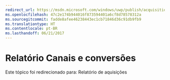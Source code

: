 ```yaml
---
redirect_url: https://msdn.microsoft.com/windows/uwp/publish/acquisitions-report
ms.openlocfilehash: 47c2e174b944016f873594401a6cf8d78578312a
ms.sourcegitcommit: fadde8afee46238443ec1cb71846d36c91db9fb9
ms.translationtype: HT
ms.contentlocale: pt-BR
ms.lasthandoff: 06/21/2017
---
```

# <a name="channels-and-conversions-report"></a>Relatório Canais e conversões

Este tópico foi redirecionado para: Relatório de aquisições